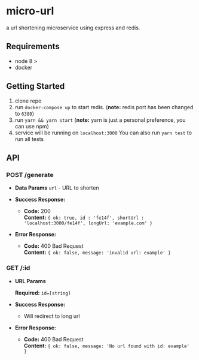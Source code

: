 # micro-url
a url shortening microservice using express and redis.

## Requirements
* node 8 >
* docker

## Getting Started
1. clone repo
2. run `docker-compose up` to start redis. (**note:** redis port has been changed to `6380`)
3. run `yarn && yarn start` (**note:** yarn is just a personal preference, you can use npm)
4. service will be running on `localhost:3000`
You can also run `yarn test` to run all tests

## API
### **POST /generate** 

* **Data Params**
`url` - URL to shorten 

* **Success Response:**

  * **Code:** 200 <br />
    **Content:** `{ ok: true, id : 'fe14f', shortUrl : 'localhost:3000/fe14f', longUrl: 'example.com' }`

* **Error Response:**
  * **Code:** 400 Bad Request <br />
    **Content:** `{ ok: false, message: 'invalid url: example' }`

### **GET /:id** 
*  **URL Params**

   **Required:**
   `id=[string]`
* **Success Response:**
  * Will redirect to long url
* **Error Response:**
  * **Code:** 400 Bad Request <br />
    **Content:** `{ ok: false, message: 'No url found with id: example' }`
